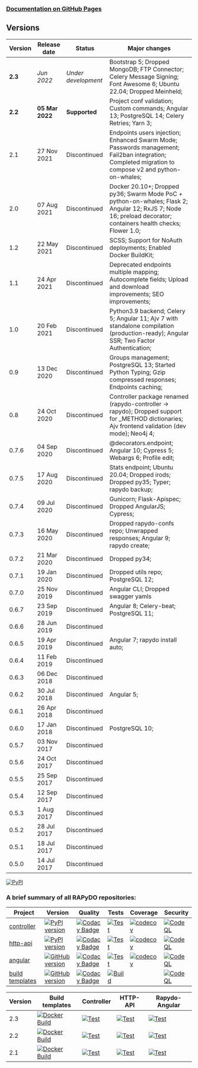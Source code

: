 ### [Documentation on GitHub Pages](https://rapydo.github.io/docs)

## Versions

| Version | Release date | Status | Major changes |
| --- | --- | --- | --- |
| **2.3** | *Jun 2022* | *Under development* | Bootstrap 5; Dropped MongoDB; FTP Connector; Celery Message Signing; Font Awesome 6; Ubuntu 22.04; Dropped Meinheld; |
| **2.2** | **05 Mar 2022** | **Supported** | Project conf validation; Custom commands; Angular 13; PostgreSQL 14; Celery Retries; Yarn 3; |
| 2.1 | 27 Nov 2021 | Discontinued | Endpoints users injection; Enhanced Swarm Mode; Passwords management; Fail2ban integration; Completed migration to compose v2 and python-on-whales; |
| 2.0 | 07 Aug 2021 | Discontinued | Docker 20.10+; Dropped py36; Swarm Mode PoC + python-on-whales; Flask 2; Angular 12; RxJS 7; Node 16; preload decorator; containers health checks; Flower 1.0; |
| 1.2 | 22 May 2021 | Discontinued | SCSS; Support for NoAuth deployments; Enabled Docker BuildKit; |
| 1.1 | 24 Apr 2021 | Discontinued | Deprecated endpoints multiple mapping; Autocomplete fields; Upload and download improvements; SEO improvements; |
| 1.0 | 20 Feb 2021 | Discontinued | Python3.9 backend; Celery 5; Angular 11; Ajv 7 with standalone compilation (production-ready); Angular SSR; Two Factor Authentication; |
| 0.9 | 13 Dec 2020 | Discontinued | Groups management; PostgreSQL 13; Started Python Typing; Gzip compressed responses; Endpoints caching; |
| 0.8 | 24 Oct 2020 | Discontinued | Controller package renamed (rapydo-controller -> rapydo); Dropped support for _METHOD dictionaries; Ajv frontend validation (dev mode); Neo4j 4; |
| 0.7.6 | 04 Sep 2020 | Discontinued | @decorators.endpoint; Angular 10; Cypress 5; Webargs 6; Profile edit; |
| 0.7.5 | 17 Aug 2020 | Discontinued | Stats endpoint; Ubuntu 20.04; Dropped irods; Dropped py35; Typer; rapydo backup; |
| 0.7.4 | 09 Jul 2020 | Discontinued | Gunicorn; Flask-Apispec; Dropped AngularJS; Cypress; |
| 0.7.3 | 16 May 2020 | Discontinued | Dropped rapydo-confs repo; Unwrapped responses; Angular 9; rapydo create; |
| 0.7.2 | 21 Mar 2020 | Discontinued | Dropped py34; |
| 0.7.1 | 19 Jan 2020 | Discontinued | Dropped utils repo; PostgreSQL 12; |
| 0.7.0 | 25 Nov 2019 | Discontinued | Angular CLI; Dropped swagger yamls |
| 0.6.7 | 23 Sep 2019 | Discontinued | Angular 8; Celery-beat; PostgreSQL 11; |
| 0.6.6 | 28 Jun 2019 | Discontinued | |
| 0.6.5 | 19 Apr 2019 | Discontinued | Angular 7; rapydo install auto;|
| 0.6.4 | 11 Feb 2019 | Discontinued | |
| 0.6.3 | 06 Dec 2018 | Discontinued | |
| 0.6.2 | 30 Jul 2018 | Discontinued | Angular 5; |
| 0.6.1 | 26 Apr 2018 | Discontinued | |
| 0.6.0 | 17 Jan 2018 | Discontinued | PostgreSQL 10; |
| 0.5.7 | 03 Nov 2017 | Discontinued | |
| 0.5.6 | 24 Oct 2017 | Discontinued | |
| 0.5.5 | 25 Sep 2017 | Discontinued | |
| 0.5.4 | 12 Sep 2017 | Discontinued | |
| 0.5.3 | 1 Aug 2017 | Discontinued | |
| 0.5.2 | 28 Jul 2017 | Discontinued | |
| 0.5.1 | 18 Jul 2017 | Discontinued | |
| 0.5.0 | 14 Jul 2017 | Discontinued | |

[![PyPI](https://img.shields.io/pypi/l/rapydo-controller.svg)](https://github.com/rapydo/core/blob/master/LICENSE)

### A brief summary of all RAPyDO repositories:

| Project | Version | Quality | Tests | Coverage | Security |
| --- | --- | --- | --- | --- | --- |
| [controller](https://github.com/rapydo/do) | [![PyPI version](https://badge.fury.io/py/rapydo.svg)](https://badge.fury.io/py/rapydo) | [![Codacy Badge](https://app.codacy.com/project/badge/Grade/0668957ee3a04608887b2e9a7fdea198)](https://www.codacy.com/gh/rapydo/do?utm_source=github.com&amp;utm_medium=referral&amp;utm_content=rapydo/do&amp;utm_campaign=Badge_Grade) | [![Test](https://github.com/rapydo/do/workflows/Test/badge.svg)](https://github.com/rapydo/do/actions?query=workflow%3ATest) | [![codecov](https://codecov.io/gh/rapydo/do/branch/2.2/graph/badge.svg)](https://codecov.io/gh/rapydo/do) | [![CodeQL](https://github.com/rapydo/do/workflows/CodeQL/badge.svg)](https://github.com/rapydo/do/actions?query=workflow%3ACodeQL) |
| [http-api](https://github.com/rapydo/http-api) | [![PyPI version](https://badge.fury.io/py/rapydo-http.svg)](https://badge.fury.io/py/rapydo-http) | [![Codacy Badge](https://app.codacy.com/project/badge/Grade/7fb33f343d824eaeb323672545ad9cca)](https://www.codacy.com/gh/rapydo/http-api?utm_source=github.com&amp;utm_medium=referral&amp;utm_content=rapydo/http-api&amp;utm_campaign=Badge_Grade) | [![Test](https://github.com/rapydo/http-api/workflows/Test/badge.svg)](https://github.com/rapydo/http-api/actions?query=workflow%3ATest) | [![codecov](https://codecov.io/gh/rapydo/http-api/branch/2.2/graph/badge.svg)](https://codecov.io/gh/rapydo/http-api) | [![CodeQL](https://github.com/rapydo/http-api/workflows/CodeQL/badge.svg)](https://github.com/rapydo/http-api/actions?query=workflow%3ACodeQL) |
| [angular](https://github.com/rapydo/rapydo-angular) | [![GitHub version](https://img.shields.io/github/tag/rapydo/rapydo-angular.svg)](https://github.com/rapydo/rapydo-angular/releases) | [![Codacy Badge](https://app.codacy.com/project/badge/Grade/1e839e6b61d4465088989d068c0fcafe)](https://www.codacy.com/gh/rapydo/rapydo-angular?utm_source=github.com&amp;utm_medium=referral&amp;utm_content=rapydo/rapydo-angular&amp;utm_campaign=Badge_Grade) | [![Test](https://github.com/rapydo/rapydo-angular/workflows/Test/badge.svg)](https://github.com/rapydo/rapydo-angular/actions?query=workflow%3ATest) | [![codecov](https://codecov.io/gh/rapydo/rapydo-angular/branch/2.2/graph/badge.svg)](https://codecov.io/gh/rapydo/rapydo-angular) | [![CodeQL](https://github.com/rapydo/rapydo-angular/workflows/CodeQL/badge.svg)](https://github.com/rapydo/rapydo-angular/actions?query=workflow%3ACodeQL) |
| [build templates](https://github.com/rapydo/build-templates) | [![GitHub version](https://img.shields.io/github/tag/rapydo/build-templates.svg)](https://github.com/rapydo/build-templates/releases) | [![Codacy Badge](https://app.codacy.com/project/badge/Grade/985f3eb2469f4e3dbb84edf64d354c47)](https://www.codacy.com/gh/rapydo/build-templates?utm_source=github.com&amp;utm_medium=referral&amp;utm_content=rapydo/build-templates&amp;utm_campaign=Badge_Grade) | [![Build](https://github.com/rapydo/build-templates/workflows/Build/badge.svg)](https://github.com/rapydo/build-templates/actions?query=workflow%3A%22Build%22) |  | [![CodeQL](https://github.com/rapydo/build-templates/workflows/CodeQL/badge.svg)](https://github.com/rapydo/build-templates/actions?query=workflow%3ACodeQL) |

| Version | Build templates | Controller | HTTP-API | Rapydo-Angular |
| --- | --- | --- | --- | --- |
| 2.3 | [![Docker Build](https://github.com/rapydo/build-templates/workflows/Build/badge.svg?branch=2.3)](https://github.com/rapydo/build-templates/actions?query=branch%3A2.3+workflow%3A%22Build%22) | [![Test](https://github.com/rapydo/do/workflows/Test/badge.svg?branch=2.3)](https://github.com/rapydo/do/actions?query=branch%3A2.3+workflow%3ATest) | [![Test](https://github.com/rapydo/http-api/workflows/Test/badge.svg?branch=2.3)](https://github.com/rapydo/http-api/actions?query=branch%3A2.3+workflow%3ATest) | [![Test](https://github.com/rapydo/rapydo-angular/workflows/Test/badge.svg?branch=2.3)](https://github.com/rapydo/rapydo-angular/actions?query=branch%3A2.3+workflow%3ATest) |
| 2.2 | [![Docker Build](https://github.com/rapydo/build-templates/workflows/Build/badge.svg?branch=2.2)](https://github.com/rapydo/build-templates/actions?query=branch%3A2.2+workflow%3A%22Build%22) | [![Test](https://github.com/rapydo/do/workflows/Test/badge.svg?branch=2.2)](https://github.com/rapydo/do/actions?query=branch%3A2.2+workflow%3ATest) | [![Test](https://github.com/rapydo/http-api/workflows/Test/badge.svg?branch=2.2)](https://github.com/rapydo/http-api/actions?query=branch%3A2.2+workflow%3ATest) | [![Test](https://github.com/rapydo/rapydo-angular/workflows/Test/badge.svg?branch=2.2)](https://github.com/rapydo/rapydo-angular/actions?query=branch%3A2.2+workflow%3ATest) |
| 2.1 | [![Docker Build](https://github.com/rapydo/build-templates/workflows/Build/badge.svg?branch=2.1)](https://github.com/rapydo/build-templates/actions?query=branch%3A2.1+workflow%3A%22Build%22) | [![Test](https://github.com/rapydo/do/workflows/Test/badge.svg?branch=2.1)](https://github.com/rapydo/do/actions?query=branch%3A2.1+workflow%3ATest) | [![Test](https://github.com/rapydo/http-api/workflows/Test/badge.svg?branch=2.1)](https://github.com/rapydo/http-api/actions?query=branch%3A2.1+workflow%3ATest) | [![Test](https://github.com/rapydo/rapydo-angular/workflows/Test/badge.svg?branch=2.1)](https://github.com/rapydo/rapydo-angular/actions?query=branch%3A2.1+workflow%3ATest) |
